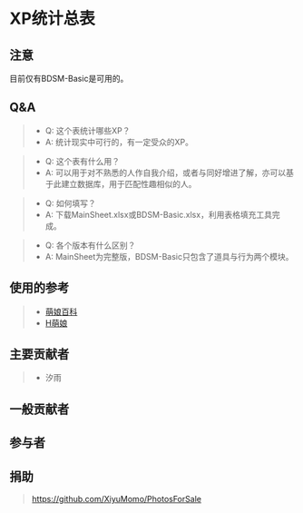 # XP统计总表
## 注意
目前仅有BDSM-Basic是可用的。
## Q&A
> + Q: 这个表统计哪些XP？
> + A: 统计现实中可行的，有一定受众的XP。

> + Q: 这个表有什么用？
> + A: 可以用于对不熟悉的人作自我介绍，或者与同好增进了解，亦可以基于此建立数据库，用于匹配性趣相似的人。

> + Q: 如何填写？
> + A: 下载MainSheet.xlsx或BDSM-Basic.xlsx，利用表格填充工具完成。

> + Q: 各个版本有什么区别？
> + A: MainSheet为完整版，BDSM-Basic只包含了道具与行为两个模块。
  
## 使用的参考
> + [萌娘百科](https://zh.moegirl.org.cn)
> + [H萌娘](https://www.hmoegirl.com)

## 主要贡献者
> + 汐雨

## 一般贡献者
>

## 参与者
>

## 捐助
> https://github.com/XiyuMomo/PhotosForSale